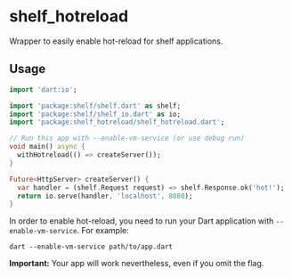 # shelf_hotreload

Wrapper to easily enable hot-reload for shelf applications. 

## Usage

<!-- #code doc_files/example.dart -->
```dart
import 'dart:io';

import 'package:shelf/shelf.dart' as shelf;
import 'package:shelf/shelf_io.dart' as io;
import 'package:shelf_hotreload/shelf_hotreload.dart';

// Run this app with --enable-vm-service (or use debug run)
void main() async {
  withHotreload(() => createServer());
}

Future<HttpServer> createServer() {
  var handler = (shelf.Request request) => shelf.Response.ok('hot!');
  return io.serve(handler, 'localhost', 8080);
}
```
<!-- // end of #code -->


In order to enable hot-reload, you need to run your Dart application with `--enable-vm-service`. For example:
```
dart --enable-vm-service path/to/app.dart
```

**Important:** Your app will work nevertheless, even if you omit the flag.
